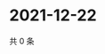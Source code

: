 # 2021-12-22

共 0 条

<!-- BEGIN WEIBO -->
<!-- 最后更新时间 Wed Dec 22 2021 11:16:11 GMT+0800 (China Standard Time) -->

<!-- END WEIBO -->
